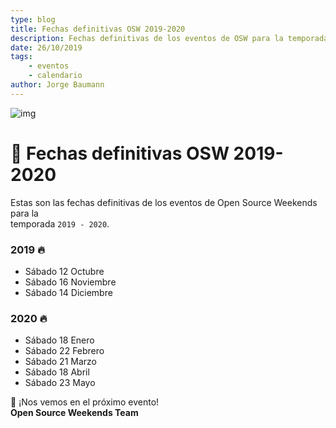 ```yaml
---
type: blog
title: Fechas definitivas OSW 2019-2020
description: Fechas definitivas de los eventos de OSW para la temporada 2019-2020
date: 26/10/2019
tags:
    - eventos
    - calendario
author: Jorge Baumann
---
```


![img](/assets/img/postDefault.png)
# 📆 Fechas definitivas OSW 2019-2020

Estas son las fechas definitivas de los eventos de Open Source Weekends para la  
temporada `2019 - 2020`.

### 2019 🔥
- Sábado 12 Octubre 
- Sábado 16 Noviembre
- Sábado 14 Diciembre

### 2020 🔥
- Sábado 18 Enero 
- Sábado 22 Febrero 
- Sábado 21 Marzo 
- Sábado 18 Abril 
- Sábado 23 Mayo

👋 ¡Nos vemos en el próximo evento!  
**Open Source Weekends Team**
